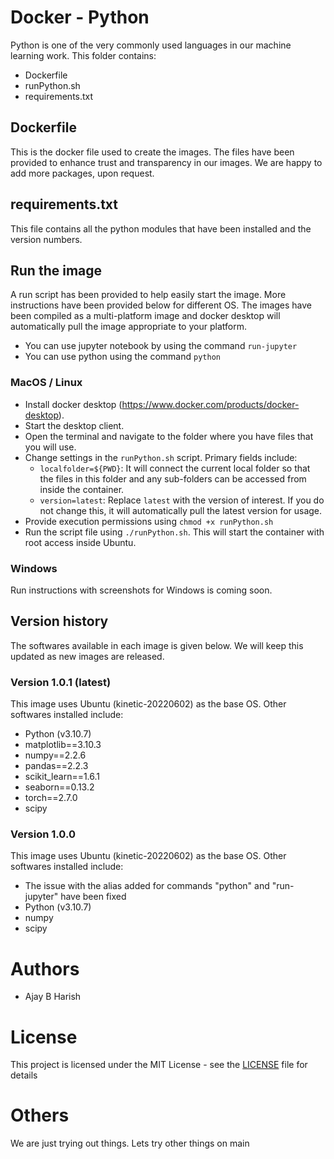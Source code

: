 # Docker - Python
Python is one of the very commonly used languages in our machine learning work. This folder contains:
- Dockerfile
- runPython.sh
- requirements.txt

## Dockerfile
This is the docker file used to create the images. The files have been provided to enhance trust and transparency in our images. We are happy to add more packages, upon request.

## requirements.txt
This file contains all the python modules that have been installed and the version numbers.

## Run the image
A run script has been provided to help easily start the image. More instructions have been provided below for different OS. The images have been compiled as a multi-platform image and docker desktop will automatically pull the image appropriate to your platform.

- You can use jupyter notebook by using the command `run-jupyter`
- You can use python using the command `python`

### MacOS / Linux
- Install docker desktop (https://www.docker.com/products/docker-desktop).
- Start the desktop client.
- Open the terminal and navigate to the folder where you have files that you will use.
- Change settings in the `runPython.sh` script. Primary fields include:
  - `localfolder=${PWD}`: It will connect the current local folder so that the files in this folder and any sub-folders can be accessed from inside the container.
  - `version=latest`: Replace `latest` with the version of interest. If you do not change this, it will automatically pull the latest version for usage.
- Provide execution permissions using `chmod +x runPython.sh`
- Run the script file using `./runPython.sh`. This will start the container with root access inside Ubuntu.

### Windows 
Run instructions with screenshots for Windows is coming soon.

## Version history
The softwares available in each image is given below. We will keep this updated as new images are released.

### Version 1.0.1 (latest)

This image uses Ubuntu (kinetic-20220602) as the base OS. Other softwares installed include:
- Python (v3.10.7)
- matplotlib==3.10.3
- numpy==2.2.6
- pandas==2.2.3
- scikit_learn==1.6.1
- seaborn==0.13.2
- torch==2.7.0
- scipy

### Version 1.0.0

This image uses Ubuntu (kinetic-20220602) as the base OS. Other softwares installed include:
- The issue with the alias added for commands "python" and "run-jupyter" have been fixed
- Python (v3.10.7)
- numpy
- scipy

# Authors

* Ajay B Harish

# License 

This project is licensed under the MIT License - see the [LICENSE](LICENSE) file for details

# Others

We are just trying out things. Lets try other things on main